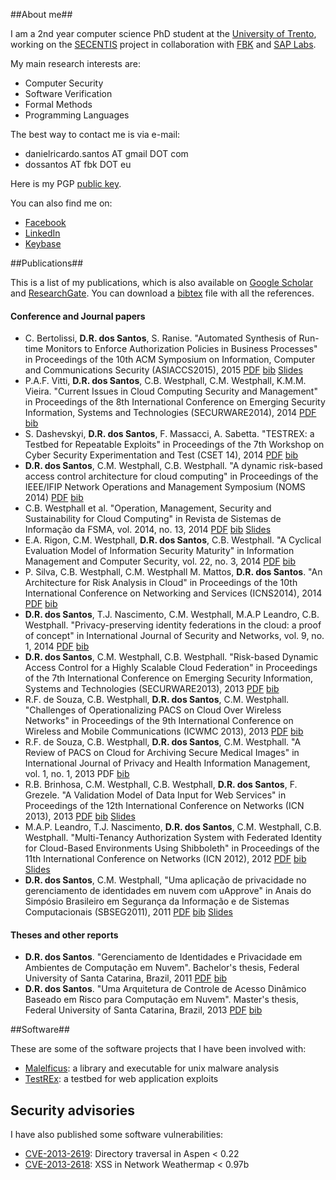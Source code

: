 ##About me##

I am a 2nd year computer science PhD student at the [University of Trento](http://www.unitn.it), working on the [SECENTIS](http://www.secentis.eu) project in collaboration with [FBK](http://www.fbk.eu) and [SAP Labs](http://www.sap.com).

My main research interests are:

- Computer Security
- Software Verification
- Formal Methods
- Programming Languages

The best way to contact me is via e-mail: 

- danielricardo.santos AT gmail DOT com  
- dossantos AT fbk DOT eu

Here is my PGP [public key](https://daniel-rs.github.io/files/danielrs.pgp.asc).

You can also find me on:

- [Facebook](https://fb.com/danielricardo.santos)
- [LinkedIn](https://www.linkedin.com/profile/view?id=117681488)
- [Keybase](https://keybase.io/danielrs)

##Publications##

This is a list of my publications, which is also available on [Google Scholar](http://scholar.google.it/citations?user=Vu1CjU8AAAAJ) and [ResearchGate](https://www.researchgate.net/profile/Daniel_Dos_Santos4). You can download a [bibtex](https://daniel-rs.github.io/files/publications/publications.bib) file with all the references.

#### Conference and Journal papers ####

- C. Bertolissi, **D.R. dos Santos**, S. Ranise. "Automated Synthesis of Run-time Monitors to Enforce Authorization Policies in Business Processes" in Proceedings of the 10th ACM Symposium on Information, Computer and Communications Security (ASIACCS2015), 2015 [PDF](https://daniel-rs.github.io/files/publications/asiaccs2015_paper.pdf) [bib](https://daniel-rs.github.io/files/publications/asiaccs2015_bib.bib) [Slides](https://daniel-rs.github.io/files/publications/asiaccs2015_slides.pdf)
- P.A.F. Vitti, **D.R. dos Santos**, C.B. Westphall, C.M. Westphall, K.M.M. Vieira. "Current Issues in Cloud Computing Security and Management" in Proceedings of the 8th International Conference on Emerging Security Information, Systems and Technologies (SECURWARE2014), 2014 [PDF](https://daniel-rs.github.io/files/publications/securware2014_paper.pdf) [bib](https://daniel-rs.github.io/files/publications/securware2014_bib.bib)
- S. Dashevskyi, **D.R. dos Santos**, F. Massacci, A. Sabetta. "TESTREX: a Testbed for Repeatable Exploits" in Proceedings of the 7th Workshop on Cyber Security Experimentation and Test (CSET 14), 2014 [PDF](https://daniel-rs.github.io/files/publications/cset2014_paper.pdf) [bib](https://daniel-rs.github.io/files/publications/cset2014_bib.bib)
- **D.R. dos Santos**, C.M. Westphall, C.B. Westphall. "A dynamic risk-based access control architecture for cloud computing" in Proceedings of the IEEE/IFIP Network Operations and Management Symposium (NOMS 2014) [PDF](https://daniel-rs.github.io/files/publications/noms2014_paper.pdf) [bib](https://daniel-rs.github.io/files/publications/noms2014_bib.bib)
- C.B. Westphall et al. "Operation, Management, Security and Sustainability for Cloud Computing" in Revista de Sistemas de Informação da FSMA, vol. 2014, no. 13, 2014 [PDF](https://daniel-rs.github.io/files/publications/fsma2014_paper.pdf) [bib](https://daniel-rs.github.io/files/publications/fsma2014_bib.bib) [Slides](https://daniel-rs.github.io/files/publications/noms2014_slides.pdf)
- E.A. Rigon, C.M. Westphall, **D.R. dos Santos**, C.B. Westphall. "A Cyclical Evaluation Model of Information Security Maturity" in Information Management and Computer Security, vol. 22, no. 3, 2014 [PDF](https://daniel-rs.github.io/files/publications/imcs2014_paper.pdf) [bib](https://daniel-rs.github.io/files/publications/imcs2014_bib.bib)
- P. Silva, C.B. Westphall, C.M. Westphall M. Mattos, **D.R. dos Santos**. "An Architecture for Risk Analysis in Cloud" in Proceedings of the 10th International Conference on Networking and Services (ICNS2014), 2014 [PDF](https://daniel-rs.github.io/files/publications/icns2014_paper.pdf) [bib](https://daniel-rs.github.io/files/publications/icns2014_bib.bib)
- **D.R. dos Santos**, T.J. Nascimento, C.M. Westphall, M.A.P Leandro, C.B. Westphall. "Privacy-preserving identity federations in the cloud: a proof of concept" in International Journal of Security and Networks, vol. 9, no. 1, 2014 [PDF](https://daniel-rs.github.io/files/publications/ijsn2014_paper.pdf) [bib](https://daniel-rs.github.io/files/publications/ijsn2014_bib.bib)
- **D.R. dos Santos**, C.M. Westphall, C.B. Westphall. "Risk-based Dynamic Access Control for a Highly Scalable Cloud Federation" in Proceedings of the 7th International Conference on Emerging Security Information, Systems and Technologies (SECURWARE2013), 2013 [PDF](https://daniel-rs.github.io/files/publications/securware2013_paper.pdf) [bib](https://daniel-rs.github.io/files/publications/securware2013_bib.bib)
- R.F. de Souza, C.B. Westphall, **D.R. dos Santos**, C.M. Westphall. "Challenges of Operationalizing PACS on Cloud Over Wireless Networks" in Proceedings of the 9th International Conference on Wireless and Mobile Communications (ICWMC 2013), 2013 [PDF](https://daniel-rs.github.io/files/publications/icwmc2013_paper.pdf) [bib](https://daniel-rs.github.io/files/publications/icwmc2013_bib.bib)
- R.F. de Souza, C.B. Westphall, **D.R. dos Santos**, C.M. Westphall. "A Review of PACS on Cloud for Archiving Secure Medical Images" in International Journal of Privacy and Health Information Management, vol. 1, no. 1, 2013 PDF [bib](https://daniel-rs.github.io/files/publications/ijphim2013_bib.bib)
- R.B. Brinhosa, C.M. Westphall, C.B. Westphall, **D.R. dos Santos**, F. Grezele. "A Validation Model of Data Input for Web Services" in Proceedings of the 12th International Conference on Networks (ICN 2013), 2013 [PDF](https://daniel-rs.github.io/files/publications/icn2013_paper.pdf) [bib](https://daniel-rs.github.io/files/publications/icn2013_bib.bib) [Slides](https://daniel-rs.github.io/files/publications/icn2013_slides.pdf)
- M.A.P. Leandro, T.J. Nascimento, **D.R. dos Santos**, C.M. Westphall, C.B. Westphall. "Multi-Tenancy Authorization System with Federated Identity for Cloud-Based Environments Using Shibboleth" in Proceedings of the 11th International Conference on Networks (ICN 2012), 2012 [PDF](https://daniel-rs.github.io/files/publications/icn2012_paper.pdf) [bib](https://daniel-rs.github.io/files/publications/icn2012_bib.bib) [Slides](https://daniel-rs.github.io/files/publications/icn2012_slides.pdf)
- **D.R. dos Santos**, C.M. Westphall, "Uma aplicação de privacidade no gerenciamento de identidades em nuvem com uApprove" in Anais do Simpósio Brasileiro em Segurança da Informação e de Sistemas Computacionais (SBSEG2011), 2011 [PDF](https://daniel-rs.github.io/files/publications/sbseg2011_paper.pdf) [bib](https://daniel-rs.github.io/files/publications/sbseg2011_bib.bib) [Slides](https://daniel-rs.github.io/files/publications/sbseg2011_slides.pdf)

#### Theses and other reports ####

- **D.R. dos Santos**. "Gerenciamento de Identidades e Privacidade em Ambientes de Computação em Nuvem". Bachelor's thesis, Federal University of Santa Catarina, Brazil, 2011 [PDF](https://daniel-rs.github.io/files/publications/bachelors.pdf) [bib](https://daniel-rs.github.io/files/publications/bachelors.bib)
- **D.R. dos Santos**. "Uma Arquitetura de Controle de Acesso Dinâmico Baseado em Risco para Computação em Nuvem". Master's thesis, Federal University of Santa Catarina, Brazil, 2013 [PDF](https://daniel-rs.github.io/files/publications/masters.pdf) [bib](https://daniel-rs.github.io/files/publications/masters.bib)

##Software##

These are some of the software projects that I have been involved with:

- [Malelficus](https://github.com/SecPlus/malelficus): a library and executable for unix malware analysis
- [TestREx](https://github.com/standash/TestREx): a testbed for web application exploits

## Security advisories ##

I have also published some software vulnerabilities:

- [CVE-2013-2619](http://web.nvd.nist.gov/view/vuln/detail?vulnId=CVE-2013-2619): Directory traversal in Aspen < 0.22
- [CVE-2013-2618](http://web.nvd.nist.gov/view/vuln/detail?vulnId=CVE-2013-2618): XSS in Network Weathermap < 0.97b
